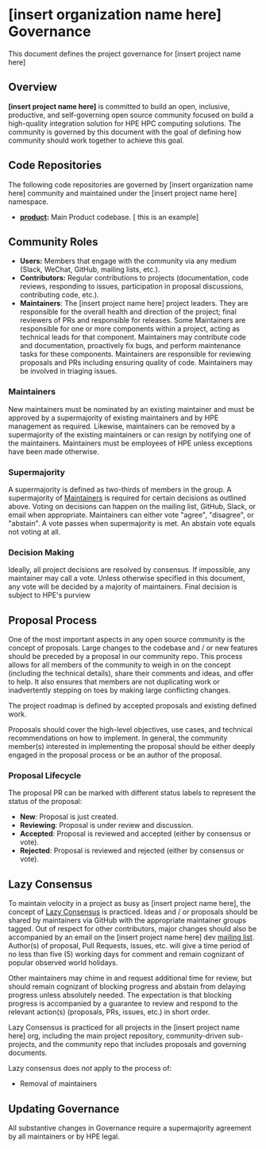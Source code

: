 # [insert organization name here]  Governance

This document defines the project governance for [insert project name here]

## Overview

**[insert project name here]** is committed to build an open, inclusive, productive,
and self-governing open source community focused on build a high-quality integration solution
for HPE HPC computing solutions. The community is governed by this document with the goal of
defining how community should work together to achieve this goal. 

## Code Repositories

The following code repositories are governed by [insert organization name here] community and
maintained under the [insert project name here] namespace.

* **[product](https://github.hpe.com/HewlettPackard/product):** Main Product codebase. [ this is an example]

## Community Roles

* **Users:** Members that engage with the <project> community via any medium (Slack, WeChat, GitHub, mailing lists, etc.).
* **Contributors:** Regular contributions to projects (documentation, code reviews, responding to issues, participation in proposal discussions, contributing code, etc.). 
* **Maintainers**: The [insert project name here] project leaders. They are responsible for the overall health and direction of the project; final reviewers of PRs and responsible for releases. Some Maintainers are responsible for one or more components within a project, acting as technical leads for that component. Maintainers may contribute code and documentation, proactively fix bugs, and perform maintenance tasks for these components. Maintainers are responsible for reviewing proposals and PRs including ensuring quality of code. Maintainers may be involved in triaging issues. 

### Maintainers

New maintainers must be nominated by an existing maintainer and must be approved by a supermajority of existing maintainers and by HPE management as required. Likewise, maintainers can be removed by a supermajority of the existing maintainers or can resign by notifying one of the maintainers. Maintainers must be employees of HPE unless exceptions have been made otherwise. 

### Supermajority

A supermajority is defined as two-thirds of members in the group.
A supermajority of [Maintainers](MAINTAINERS.md) is required for certain
decisions as outlined above. Voting on decisions can happen on the mailing list, GitHub, Slack, or email when appropriate. Maintainers can either vote "agree", "disagree", or "abstain". A vote passes when supermajority is met. An abstain vote equals not voting at all.

### Decision Making

Ideally, all project decisions are resolved by consensus. If impossible, any
maintainer may call a vote. Unless otherwise specified in this document, any
vote will be decided by a majority of maintainers. Final decision is subject to HPE's purview

## Proposal Process

One of the most important aspects in any open source community is the concept
of proposals. Large changes to the codebase and / or new features should be
preceded by a proposal in our community repo. This process allows for all
members of the community to weigh in on the concept (including the technical
details), share their comments and ideas, and offer to help. It also ensures
that members are not duplicating work or inadvertently stepping on toes by
making large conflicting changes.

The project roadmap is defined by accepted proposals and existing defined work.

Proposals should cover the high-level objectives, use cases, and technical
recommendations on how to implement. In general, the community member(s)
interested in implementing the proposal should be either deeply engaged in the
proposal process or be an author of the proposal.

### Proposal Lifecycle

The proposal PR can be marked with different status labels to represent the
status of the proposal:

* **New**: Proposal is just created.
* **Reviewing**: Proposal is under review and discussion.
* **Accepted**: Proposal is reviewed and accepted (either by consensus or vote).
* **Rejected**: Proposal is reviewed and rejected (either by consensus or vote).

## Lazy Consensus

To maintain velocity in a project as busy as [insert project name here], the concept of [Lazy
Consensus](http://en.osswiki.info/concepts/lazy_consensus) is practiced. Ideas
and / or proposals should be shared by maintainers via
GitHub with the appropriate maintainer groups tagged. Out of respect for other contributors,
major changes should also be accompanied by an email on the 
[insert project name here] dev [mailing list](email@org.com). Author(s) of proposal, Pull Requests,
issues, etc.  will give a time period of no less than five (5) working days for
comment and remain cognizant of popular observed world holidays.

Other maintainers may chime in and request additional time for review, but
should remain cognizant of blocking progress and abstain from delaying
progress unless absolutely needed. The expectation is that blocking progress
is accompanied by a guarantee to review and respond to the relevant action(s)
(proposals, PRs, issues, etc.) in short order.

Lazy Consensus is practiced for all projects in the [insert project name here] org, including
the main project repository, community-driven sub-projects, and the community
repo that includes proposals and governing documents.

Lazy consensus does _not_ apply to the process of:

* Removal of maintainers

## Updating Governance

All substantive changes in Governance require a supermajority agreement by all maintainers or by HPE legal. 

<!-- Definitions -->
